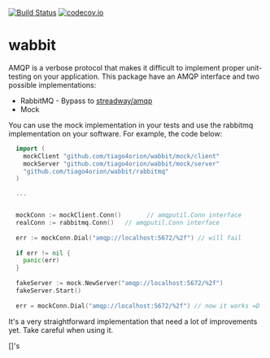 [![Build Status](https://travis-ci.org/tiago4orion/amqputil.svg?branch=master)](https://travis-ci.org/tiago4orion/amqputil) [![codecov.io](http://codecov.io/github/tiago4orion/amqputil/coverage.svg?branch=master)](http://codecov.io/github/tiago4orion/amqputil?branch=master)

# wabbit

AMQP is a verbose protocol that makes it difficult to implement proper unit-testing on your application.
This package have an AMQP interface and two possible implementations:

* RabbitMQ - Bypass to [streadway/amqp](https://github.com/streadway/amqp)
* Mock

You can use the mock implementation in your tests and use the rabbitmq implementation on your software. For example,
the code below:

```go
  import (
	mockClient "github.com/tiago4orion/wabbit/mock/client"
	mockServer "github.com/tiago4orion/wabbit/mock/server"
	"github.com/tiago4orion/wabbit/rabbitmq"
  )

  ...


  mockConn := mockClient.Conn()       // amqputil.Conn interface
  realConn := rabbitmq.Conn()   // amqputil.Conn interface
  
  err := mockConn.Dial("amqp://localhost:5672/%2f") // will fail
  
  if err != nil {
    panic(err)
  }
  
  fakeServer := mock.NewServer("amqp://localhost:5672/%2f")
  fakeServer.Start()
  
  err = mockConn.Dial("amqp://localhost:5672/%2f") // now it works =D
```

It's a very straightforward implementation that need a lot of improvements yet. Take careful when using it.

[]'s

